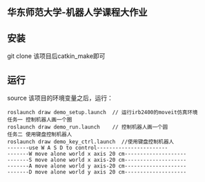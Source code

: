 ## 华东师范大学-机器人学课程大作业
## 安装
git clone 该项目后catkin_make即可
## 运行
source 该项目的环境变量之后，运行：
```
roslaunch draw demo_setup.launch  // 运行irb2400的moveit仿真环境
任务一 控制机器人画一个圈
roslaunch draw demo_run.launch    // 控制机器人画一个圆
任务二 使用键盘控制机器人
roslaunch draw demo_key_ctrl.launch  //使用键盘控制机器人
-------use W A S D to control-----------------------
-------W move alone world x axis 20 cm--------------------
-------S move alone world x axis-20 cm--------------------
-------A move alone world y axis-20 cm--------------------
-------D move alone world y axis 20 cm--------------------
```
